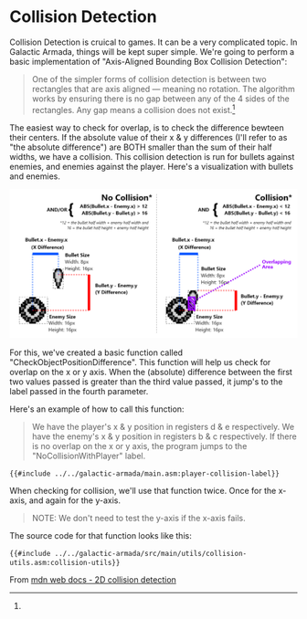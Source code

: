# Collision Detection

Collision Detection is cruical to games. It can be a very complicated topic. In Galactic Armada, things will be kept super simple. We're going to perform a basic implementation of "Axis-Aligned Bounding Box Collision Detection":

> One of the simpler forms of collision detection is between two rectangles that are axis aligned — meaning no rotation. The algorithm works by ensuring there is no gap between any of the 4 sides of the rectangles. Any gap means a collision does not exist.[^mdn_source]

The easiest way to check for overlap, is to check the difference bewteen their centers. If the absolute value of their x & y differences (I'll refer to as "the absolute difference") are BOTH smaller than the sum of their half widths, we have a collision. This collision detection is run for bullets against enemies, and enemies against the player. Here's a visualization with bullets and enemies.

![CollisionDetectionVisualized.png](../assets/part3/img/CollisionDetectionVisualized.png)

For this, we've created a basic function called "CheckObjectPositionDifference". This function will help us check for overlap on the x or y axis. When the (absolute) difference between the first two values passed is greater than the third value passed, it jump's to the label passed in the fourth parameter.

Here's an example of how to call this function:

> We have the player's x & y position in registers d & e respectively. We have the enemy's x & y position in registers b & c respectively. If there is no overlap on the x or y axis, the program jumps to the "NoCollisionWithPlayer" label.

```rgbasm,linenos,start={{#line_no_of "" ../../galactic-armada/main.asm:player-collision-label}}
{{#include ../../galactic-armada/main.asm:player-collision-label}}
```

When checking for collision, we'll use that function twice. Once for the x-axis, and again for the y-axis.

> NOTE: We don't need to test the y-axis if the x-axis fails. 

The source code for that function looks like this:

```rgbasm,linenos,start={{#line_no_of "" ../../galactic-armada/src/main/utils/collision-utils.asm:collision-utils}}
{{#include ../../galactic-armada/src/main/utils/collision-utils.asm:collision-utils}}
```

[^mdn_source]:
From [mdn web docs - 2D collision detection](https://developer.mozilla.org/en-US/docs/Games/Techniques/2D_collision_detection)